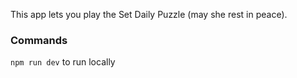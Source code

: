 This app lets you play the Set Daily Puzzle (may she rest in peace).

### Commands
`npm run dev` to run locally

